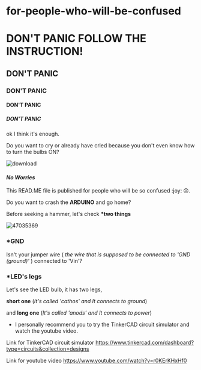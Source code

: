 # for-people-who-will-be-confused


<h1>DON'T PANIC FOLLOW THE INSTRUCTION!</h1>
<h2>DON'T PANIC</h2>
<h3>DON'T PANIC</h3>
<h4>DON'T PANIC</h4>	
<h5>DON'T PANIC</h5>


<p>ok I think it's enough.</p>
Do you want to cry or already have cried because you don't even know how to turn the bulbs ON?

![download](https://user-images.githubusercontent.com/94073269/141190290-132a825b-ca64-40a3-858b-7d52bbea920e.jpg)


<h4><em>No Worries</em></h4>

<p>This READ.ME file is published for people who will be so confused :joy: 😢.</p>
Do you want to crash the <strong>ARDUINO</strong> and go home?

Before seeking a hammer, let's check <strong>*two things</strong>

![47035369](https://user-images.githubusercontent.com/94073269/141190925-d618d87a-7e00-4b2a-8438-7cdb198ebfa3.jpg)



<h3><strong>*GND</strong></h3>
Isn't your jumper wire ( <em>the wire that is supposed to be connected to 'GND (ground)'</em> ) connected to 'Vin'?


<h3><strong>*LED's legs</strong></h3>
Let's see the LED bulb, it has two legs, 

<strong>short one</strong> (<em>It's called 'cathos' and It connects to ground</em>)

and <strong>long one</strong> (<em>It's called 'anods' and It connects to power</em>)

* I personally recommend you to try the TinkerCAD circuit simulator and watch the youtube video.

Link for TinkerCAD circuit simulator https://www.tinkercad.com/dashboard?type=circuits&collection=designs

Link for youtube video https://www.youtube.com/watch?v=r0KErKHxHf0
